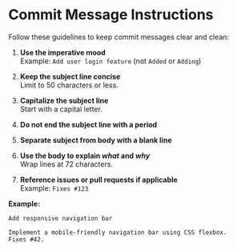 # Commit Message Instructions

Follow these guidelines to keep commit messages clear and clean:

1. **Use the imperative mood**  
    Example: `Add user login feature` (not `Added` or `Adding`)

2. **Keep the subject line concise**  
    Limit to 50 characters or less.

3. **Capitalize the subject line**  
    Start with a capital letter.

4. **Do not end the subject line with a period**

5. **Separate subject from body with a blank line**

6. **Use the body to explain _what_ and _why_**  
    Wrap lines at 72 characters.

7. **Reference issues or pull requests if applicable**  
    Example: `Fixes #123`

**Example:**
```
Add responsive navigation bar

Implement a mobile-friendly navigation bar using CSS flexbox.
Fixes #42.
```